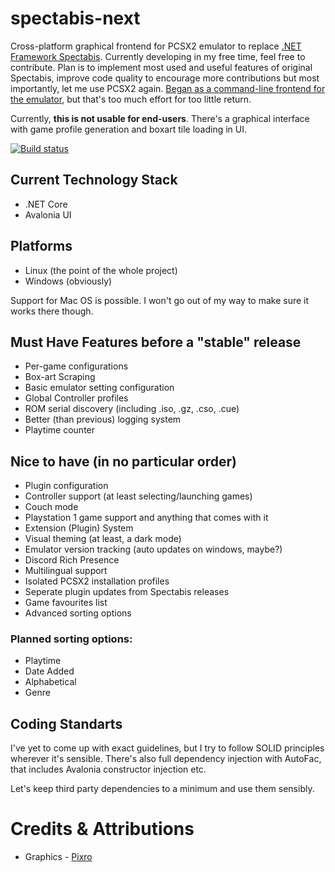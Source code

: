 # spectabis-next

Cross-platform graphical frontend for PCSX2 emulator to replace [.NET Framework Spectabis](https://github.com/FaithLV/Spectabis). Currently developing in my free time, feel free to contribute.
Plan is to implement most used and useful features of original Spectabis, improve code quality to encourage more contributions but most importantly, let me use PCSX2 again.
[Began as a command-line frontend for the emulator](https://github.com/FaithLV/spectabis-cli), but that's too much effort for too little return.

Currently, **this is not usable for end-users**. There's a graphical interface with game profile generation and boxart tile loading in UI.

[![Build status](https://ci.appveyor.com/api/projects/status/nk9bp0m8ak2wm2e3/branch/master?svg=true)](https://ci.appveyor.com/project/FaithLV/spectabis-next/branch/master)



## Current Technology Stack
* .NET Core
* Avalonia UI

## Platforms
* Linux (the point of the whole project)
* Windows (obviously)

Support for Mac OS is possible. I won't go out of my way to make sure it works there though.

## Must Have Features before a "stable" release
* Per-game configurations
* Box-art Scraping
* Basic emulator setting configuration
* Global Controller profiles
* ROM serial discovery (including .iso, .gz, .cso, .cue)
* Better (than previous) logging system
* Playtime counter

## Nice to have (in no particular order)
* Plugin configuration
* Controller support (at least selecting/launching games)
* Couch mode
* Playstation 1 game support and anything that comes with it
* Extension (Plugin) System
* Visual theming (at least, a dark mode)
* Emulator version tracking (auto updates on windows, maybe?)
* Discord Rich Presence
* Multilingual support
* Isolated PCSX2 installation profiles 
* Seperate plugin updates from Spectabis releases
* Game favourites list
* Advanced sorting options

### Planned sorting options:
* Playtime
* Date Added
* Alphabetical
* Genre

## Coding Standarts
I've yet to come up with exact guidelines, but I try to follow SOLID principles wherever it's sensible. There's also full dependency injection with AutoFac, that includes Avalonia constructor injection etc.

Let's keep third party dependencies to a minimum and use them sensibly.

# Credits & Attributions

* Graphics - [Pixro](https://www.instagram.com/artcallspixro/)
